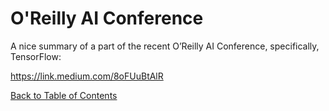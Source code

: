 # O'Reilly AI Conference

A nice summary of a part of the recent O’Reilly AI Conference, specifically, TensorFlow:

https://link.medium.com/8oFUuBtAlR

[Back to Table of Contents](https://github.com/Pomona-ITS/DailyChallenges/blob/main/README.md)
